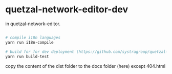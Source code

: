 # quetzal-network-editor-dev

in quetzal-network-editor.

```sh

# compile i18n languages
yarn run i18n-compile

# build for for dev deployment (https://github.com/systragroup/quetzal-network-editor-dev)
yarn run build-test

```

copy the content of the dist folder to the docs folder (here) except 404.html
